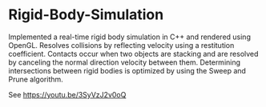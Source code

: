 # Rigid-Body-Simulation
Implemented a real-time rigid body simulation in C++ and rendered using OpenGL. Resolves collisions by reflecting velocity using a restitution coefficient. Contacts occur when two objects are stacking and are resolved by canceling the normal direction velocity between them. Determining intersections between rigid bodies is optimized by using the Sweep and Prune algorithm.

See https://youtu.be/3SyVzJ2v0oQ
